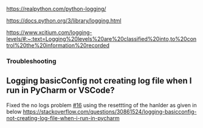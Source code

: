 <https://realpython.com/python-logging/>

<https://docs.python.org/3/library/logging.html>

<https://www.xcitium.com/logging-levels/#:~:text=Logging%20levels%20are%20classified%20into,to%20control%20the%20information%20recorded>

### Troubleshooting

## Logging basicConfig not creating log file when I run in PyCharm or VSCode?

Fixed the no logs problem  [#16](https://github.com/vamseeachanta/assetutilities/issues/16) using the resettting of the hanlder as given in below
<https://stackoverflow.com/questions/30861524/logging-basicconfig-not-creating-log-file-when-i-run-in-pycharm>
